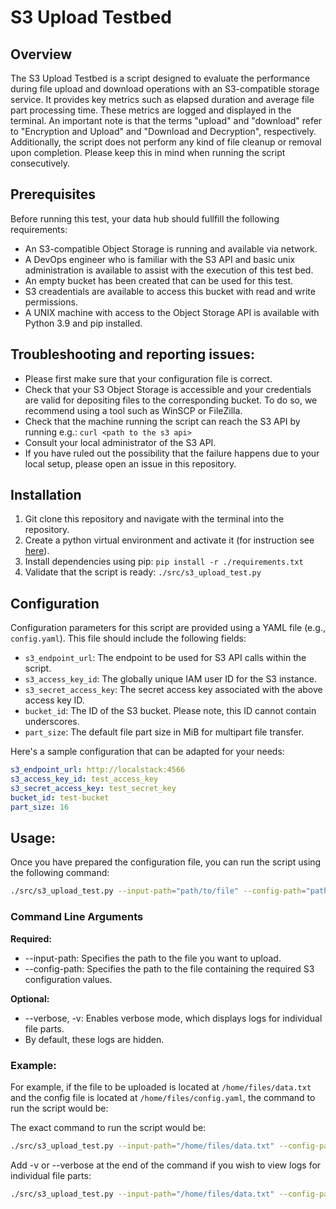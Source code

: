 <!--
 Copyright 2021 - 2023 Universität Tübingen, DKFZ, EMBL, and Universität zu Köln
 for the German Human Genome-Phenome Archive (GHGA)

 Licensed under the Apache License, Version 2.0 (the "License");
 you may not use this file except in compliance with the License.
 You may obtain a copy of the License at

     http://www.apache.org/licenses/LICENSE-2.0

 Unless required by applicable law or agreed to in writing, software
 distributed under the License is distributed on an "AS IS" BASIS,
 WITHOUT WARRANTIES OR CONDITIONS OF ANY KIND, either express or implied.
 See the License for the specific language governing permissions and
 limitations under the License.

-->

# S3 Upload Testbed

## Overview
The S3 Upload Testbed is a script designed to evaluate the performance during file
upload and download operations with an S3-compatible storage service. It provides key
metrics such as elapsed duration and average file part processing time. These metrics
are logged and displayed in the terminal. An important note is that the terms "upload"
and "download" refer to "Encryption and Upload" and "Download and Decryption", respectively.
Additionally, the script does not perform any kind of file cleanup or removal upon completion.
Please keep this in mind when running the script consecutively.

## Prerequisites

Before running this test, your data hub should fullfill the following requirements:

- An S3-compatible Object Storage is running and available via network.
- A DevOps engineer who is familiar with the S3 API and basic unix administration is
  available to assist with the execution of this test bed.
- An empty bucket has been created that can be used for this test.
- S3 creadentials are available to access this bucket with read and write permissions.
- A UNIX machine with access to the Object Storage API is available with Python 3.9 and
  pip installed.


## Troubleshooting and reporting issues:

- Please first make sure that your configuration file is correct.
- Check that your S3 Object Storage is accessible and your credentials
   are valid for depositing files to the corresponding bucket. To do so, we recommend
   using a tool such as WinSCP or FileZilla.
- Check that the machine running the script can reach the S3 API by running e.g.:
  `curl <path to the s3 api>`
- Consult your local administrator of the S3 API.
- If you have ruled out the possibility that the failure happens due to your local
  setup, please open an issue in this repository.

## Installation

1. Git clone this repository and navigate with the terminal into the repository.
2. Create a python virtual environment and activate it (for instruction see
[here](https://realpython.com/python-virtual-environments-a-primer/)).
3. Install dependencies using pip: `pip install -r ./requirements.txt`
4. Validate that the script is ready: `./src/s3_upload_test.py`

## Configuration
Configuration parameters for this script are provided using a YAML file
(e.g., `config.yaml`). This file should include the following fields:

- `s3_endpoint_url`: The endpoint to be used for S3 API calls within the script.
- `s3_access_key_id`: The globally unique IAM user ID for the S3 instance.
- `s3_secret_access_key`: The secret access key associated with the above access key ID.
- `bucket_id`: The ID of the S3 bucket. Please note, this ID cannot contain underscores.
- `part_size`: The default file part size in MiB for multipart file transfer.

Here's a sample configuration that can be adapted for your needs:

```yaml
s3_endpoint_url: http://localstack:4566
s3_access_key_id: test_access_key
s3_secret_access_key: test_secret_key
bucket_id: test-bucket
part_size: 16
```

## Usage:
Once you have prepared the configuration file, you can run the script using the following command:
```bash
./src/s3_upload_test.py --input-path="path/to/file" --config-path="path/to/config_file" -v
```

### Command Line Arguments
**Required:**
- --input-path: Specifies the path to the file you want to upload.
- --config-path: Specifies the path to the file containing the required S3 configuration values.

**Optional:**
- --verbose, -v: Enables verbose mode, which displays logs for individual file parts.
- By default, these logs are hidden.


### Example:
For example, if the file to be uploaded is located at `/home/files/data.txt` and the
config file is located at `/home/files/config.yaml`, the command to run the script would be:

The exact command to run the script would be:
```bash
./src/s3_upload_test.py --input-path="/home/files/data.txt" --config-path="/home/files/config.yaml"
```

Add -v or --verbose at the end of the command if you wish to view logs for individual file parts:
```bash
./src/s3_upload_test.py --input-path="/home/files/data.txt" --config-path="/home/files/config.yaml" -v
```
